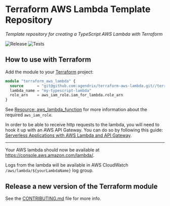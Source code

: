 # Terraform AWS Lambda Template Repository

_Template repository for creating a TypeScript AWS Lambda with Terraform_

![Release](https://github.com/agendrix/terraform-aws-lambda/workflows/Release/badge.svg) ![Tests](https://github.com/agendrix/terraform-aws-lambda/workflows/Tests/badge.svg?branch=main)

## How to use with Terraform

Add the module to your [Terraform](https://www.terraform.io/) project:

```terraform
module "terraform_aws_lambda" {
  source      = "git@github.com:agendrix/terraform-aws-lambda.git//terraform?ref=v1.0.0"
  lambda_name = "my-typescript-lambda"
  role_arn    = aws_iam_role.iam_for_lambda.role_arn
}
```

See [Resource: aws_lambda_function](https://registry.terraform.io/providers/hashicorp/aws/latest/docs/resources/lambda_function) for more information about the required `aws_iam_role`.

In order to be able to receive http requests to the lambda, you will need to hook it up with an AWS API Gateway.
You can do so by following this guide: [Serverless Applications with AWS Lambda and API Gateway](https://learn.hashicorp.com/tutorials/terraform/lambda-api-gateway).

---

Your AWS lambda should now be available at https://console.aws.amazon.com/lambda/.

Logs from the lambda will be available in AWS CloudWatch `/aws/lambda/${yourLambdaName}` log group.

## Release a new version of the Terraform module

See the [CONTRIBUTING.md](./CONTRIBUTING.md) file for more info.
